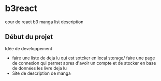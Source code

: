 # b3react
cour de react b3 manga list description

## Début du projet 

Idée de developpement 

- faire une liste de deja lu qui est sotcker en local storage/ faire une page de connexion qui permet apres d'avoir un compte et de stocker en base de données les livre deja lu 
- Site de description de manga 
